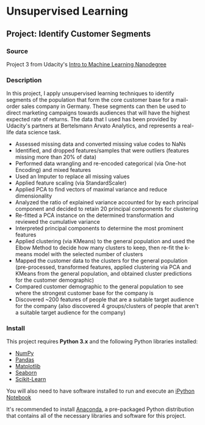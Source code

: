 # Unsupervised Learning

## Project: Identify Customer Segments

### Source
Project 3 from Udacity's [Intro to Machine Learning Nanodegree](https://www.udacity.com/course/intro-to-machine-learning-nanodegree--nd229)

### Description
In this project, I apply unsupervised learning techniques to identify segments of the population that form the core 
customer base for a mail-order sales company in Germany. These segments can then be used to direct marketing campaigns 
towards audiences that will have the highest expected rate of returns. The data that I used has been provided by 
Udacity's partners at Bertelsmann Arvato Analytics, and represents a real-life data science task.

- Assessed missing data and converted missing value codes to NaNs 
- Identified, and dropped features/samples that were outliers (features missing more than 20% of data) 
- Performed data wrangling and re-encoded categorical (via One-hot Encoding) and mixed features 
- Used an Imputer to replace all missing values 
- Applied feature scaling (via StandardScaler) 
- Applied PCA to find vectors of maximal variance and reduce dimensionality 
- Analyzed the ratio of explained variance accounted for by each principal component and decided to retain 20 principal 
components for clustering
- Re-fitted a PCA instance on the determined transformation and reviewed the cumulative variance
- Interpreted principal components to determine the most prominent features
- Applied clustering (via KMeans) to the general population and used the Elbow Method to decide how many clusters to keep, 
then re-fit the k-means model with the selected number of clusters 
- Mapped the customer data to the clusters for the general population (pre-processed, transformed features, applied 
clustering via PCA and KMeans from the general population, and obtained cluster predictions for the customer demographic)
- Compared customer demographic to the general population to see where the strongest customer base for the company is 
- Discovered ~200 features of people that are a suitable target audience for the company (also discovered 4 groups/clusters 
of people that aren't a suitable target audience for the company)

### Install

This project requires **Python 3.x** and the following Python libraries installed:

- [NumPy](http://www.numpy.org/)
- [Pandas](http://pandas.pydata.org)
- [Matplotlib](http://matplotlib.org/)
- [Seaborn](https://seaborn.pydata.org)
- [Scikit-Learn](https://scikit-learn.org/stable/)

You will also need to have software installed to run and execute an [iPython Notebook](https://jupyter.org)

It's recommended to install [Anaconda](https://www.anaconda.com), a pre-packaged Python distribution that contains all of the necessary libraries and software for this project. 
